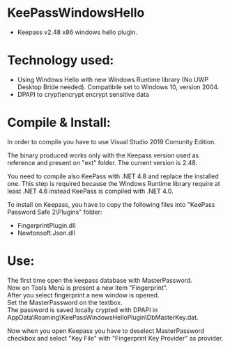 # KeePassWindowsHello

- Keepass v2.48 x86 windows hello plugin.

# Technology used:

  - Using Windows Hello with new Windows Runtime library (No UWP Desktop Bride needed). Compatibile set to Windows 10, version 2004.
  - DPAPI to crypt\encrypt encrypt sensitive data

# Compile & Install:

In order to compile you have to use Visual Studio 2019 Comunity Edition.

The binary produced works only with the Keepass version used as reference and present on "ext" folder. The current version is 2.48.

You need to compile also KeePass with .NET 4.8 and replace the installed one. This step is required because the Windows Runtime library require at least .NET 4.6 instead KeePass is compiled with .NET 4.0.

To install on Keepass, you have to copy the following files into "KeePass Password Safe 2\Plugins" folder:
  - FingerprintPlugin.dll
  - Newtonsoft.Json.dll

# Use:

The first time open the keepass database with MasterPassword.<br>
Now on Tools Menù is present a new item "Fingerprint".<br>
After you select fingerprint a new window is opened.<br>
Set the MasterPassword on the textbox.<br>
The password is saved locally crypted with DPAPI in AppData\Roaming\KeePassWindowsHelloPlugin\DbMasterKey.dat.<br>

Now when you open Keepass you have to deselect MasterPassword checkbox and select "Key File" with "Fingerprint Key Provider" as provider.
